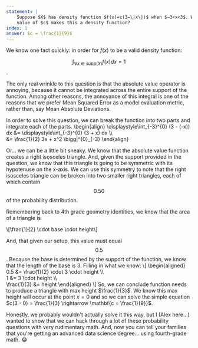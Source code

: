 ```yaml
---
statement: |
    Suppose $X$ has density function $f(x)=c(3−\|x\|)$ when $−3<x<3$. What
    value of $c$ makes this a density function?
index: 1
answer: $c = \frac{1}{9}$
---
```

We know one fact quickly: in order for $f(x)$ to be a valid density function: 

$$
  \displaystyle\int_{\forall x \in supp(X)} f(x) dx = 1
$$.  

The only real wrinkle to this question is that the absolute value operator is annoying, because it cannot be integrated across the entire support of the function. Among other reasons, the annoyance of this integral is one of the reasons that we prefer Mean Squared Error as a model evaluation metric, rather than, say Mean Absolute Deviations. 

In order to solve this question, we can break the function into two parts and integrate each of the parts. 
\begin{align} 
\displaystyle\int_{-3}^{0} (3 - (-x)) dx &=  \displaystyle\int_{-3}^{0} (3 + x) dx \\\\\
&= \frac{1}{2} 3x + x^2 \bigg\|^{0}_{-3}
\end{align}  

Or... we can be a little bit sneaky. We know that the absolute value function creates a right isosceles triangle. And, given the support provided in the question, we know that this triangle is going to be symmetric with its hypotenuse on the x-axis. We can use this symmetry to note that the right isosceles triangle can be broken into two smaller right triangles, each of which contain $$0.50$$ of the probability distribution. 

Remembering back to 4th grade geometry identities, we know that the area of a triangle is 

\\[\frac{1}{2} \cdot base \cdot height\\]

And, that given our setup, this value must equal $$0.5$$. Because the base is determined by the support of the function, we know that the length of the base is 3. Filling in what we know: 
\\[
\begin{aligned} 
  0.5 &= \frac{1}{2} \cdot 3 \cdot height \\\\\
  1 &= 3 \cdot height \\\\\
	\frac{1}{3} &= height
\end{aligned}
\\]
So, we can conclude function needs to produce a triangle with max height $\frac{1}{3}$. We know this max height will occur at the point $x=0$ and so we can solve the simple equation $c(3 - 0) = \frac{1}{3} \rightarrow \mathbf{c = \frac{1}{9}}$. 

Honestly, we probably wouldn't actually solve it this way, but I (Alex here...) wanted to show that we can hack through a lot of these probability questions with very rudimentary math. And, now you can tell your families that you're getting an advanced data science degree... using fourth-grade math. :joy: 